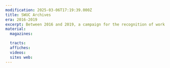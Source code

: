 ```yaml
---
modification: 2025-03-06T17:19:39.000Z
title: SWUC Archives
era: 2016-2019
excerpt: Between 2016 and 2019, a campaign for the recognition of work done in a student environment is led by the CUTE (Comités unitaires sur le travail étudiant).
material:
  magazines:

  tracts:
  affiches:
  videos:
  sites web:
---
```

